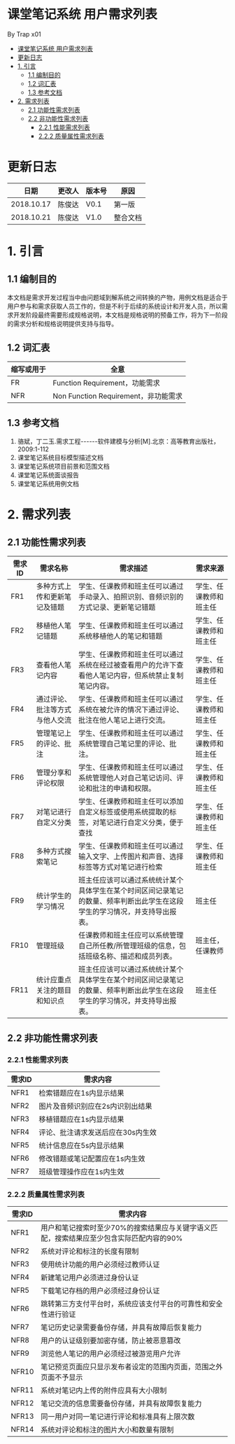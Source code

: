 # 课堂笔记系统 用户需求列表

By Trap x01

<!-- TOC -->

- [课堂笔记系统 用户需求列表](#课堂笔记系统-用户需求列表)
- [更新日志](#更新日志)
- [1. 引言](#1-引言)
  - [1.1 编制目的](#11-编制目的)
  - [1.2 词汇表](#12-词汇表)
  - [1.3 参考文档](#13-参考文档)
- [2. 需求列表](#2-需求列表)
  - [2.1 功能性需求列表](#21-功能性需求列表)
  - [2.2 非功能性需求列表](#22-非功能性需求列表)
    - [2.2.1 性能需求列表](#221-性能需求列表)
    - [2.2.2 质量属性需求列表](#222-质量属性需求列表)

<!-- /TOC -->

# 更新日志

| 日期 | 更改人 | 版本号 | 原因 |
| -- | -- | -- | -- |
| 2018.10.17 | 陈俊达 | V0.1 | 第一版 |
| 2018.10.21 | 陈俊达 | V1.0 | 整合文档 |

# 1. 引言

## 1.1 编制目的

本文档是需求开发过程当中由问题域到解系统之间转换的产物，用例文档是适合于用户参与和需求获取人员工作的，但是不利于后续的系统设计和开发人员，所以需求开发阶段最终需要形成规格说明，本文档是规格说明的预备工作，将为下一阶段的需求分析和规格说明提供支持与指导。

## 1.2 词汇表

| 缩写或用于 | 全意 |
| --- | --- |
| FR | Function Requirement，功能需求 | 
| NFR | Non Function Requirement，非功能需求 |

## 1.3 参考文档

1. 骆斌，丁二玉.需求工程------软件建模与分析[M].北京：高等教育出版社，2009:1-112
2. 课堂笔记系统目标模型描述文档
3. 课堂笔记系统项目前景和范围文档
4. 课堂笔记系统面谈报告
5. 课堂笔记系统用例文档

# 2. 需求列表

## 2.1 功能性需求列表

| 需求ID | 需求名称 | 需求描述 | 需求来源 |
| -- | -- | -- | -- |
| FR1 | 多种方式上传和更新笔记及错题 | 学生、任课教师和班主任可以通过手动录入、拍照识别、音频识别的方式记录、更新笔记错题 | 学生、任课教师和班主任 |
| FR2 | 移植他人笔记错题 | 学生、任课教师和班主任可以通过系统移植他人的笔记和错题 | 学生、任课教师和班主任 |
| FR3 | 查看他人笔记内容 | 学生、任课教师和班主任可以通过系统在经过被查看用户的允许下查看他人笔记内容，但系统禁止复制笔记内容。 | 学生、任课教师和班主任 |
| FR4 | 通过评论、批注等方式与他人交流 | 学生、任课教师和班主任可以通过系统在被允许的情况下通过评论、批注在他人笔记上进行交流。 | 学生、任课教师和班主任 |
| FR5 | 管理笔记上的评论、批注 | 学生、任课教师和班主任可以通过系统管理自己笔记里的评论、批注。 | 学生、任课教师和班主任 |
| FR6 | 管理分享和评论权限 | 学生、任课教师和班主任可以通过系统管理他人对自己笔记访问、评论和批注的申请和权限。 | 学生、任课教师和班主任 |
| FR7 | 对笔记进行自定义分类 | 学生、任课教师和班主任可以添加自定义标签或使用系统提取的标签，对笔记进行自定义分类，便于查找 | 学生、任课教师和班主任 |
| FR8 | 多种方式搜索笔记 | 学生、任课教师和班主任可以通过输入文字、上传图片和声音、选择标签等方式对笔记进行检索 | 学生、任课教师和班主任 |
| FR9 | 统计学生的学习情况 | 班主任应该可以通过系统统计某个具体学生在某个时间区间记录笔记的数量、频率判断出此学生在这段学生的学习情况，并支持导出报表。 | 班主任 |
| FR10 | 管理班级 | 任课教师和班主任应可以系统管理自己所任教/所管理班级的信息，包括班级名称、描述和成员列表。 | 班主任，任课教师 |
| FR11 | 统计应重点关注的题目和知识点 | 班主任应该可以通过系统统计某个具体学生在某个时间区间记录笔记的数量、频率判断出此学生在这段学生的学习情况，并支持导出报表。 | 班主任 |


## 2.2 非功能性需求列表

### 2.2.1 性能需求列表

| 需求ID | 需求内容                          |
| ------ | --------------------------------- |
| NFR1   | 检索错题应在1s内显示结果          |
| NFR2   | 图片及音频识别应在2s内识别出结果  |
| NFR3   | 移植错题应在1s内显示结果          |
| NFR4   | 评论、批注请求发送后应在30s内生效 |
| NFR5   | 统计信息应在5s内显示结果          |
| NFR6   | 修改错题或笔记配置应在1s内生效    |
| NFR7   | 班级管理操作应在1s内生效          |

### 2.2.2 质量属性需求列表

| 需求ID | 需求内容                                                     |
| ------ | ------------------------------------------------------------ |
| NFR1   | 用户和笔记搜索时至少70%的搜索结果应与关键字语义匹配，搜索结果应至少包含实际匹配内容的90% |
| NFR2   | 系统对评论和标注的长度有限制                                 |
| NFR3   | 使用统计功能的用户必须经过教师认证                           |
| NFR4   | 新建笔记用户必须进过身份认证                                 |
| NFR5   | 下载笔记存档的用户必须经过身份认证                           |
| NFR6   | 跳转第三方支付平台时，系统应该支付平台的可靠性和安全性进行验证 |
| NFR7   | 笔记历史记录需要备份存储，并具有故障后恢复能力               |
| NFR8   | 用户的认证级别要加密存储，防止被恶意篡改                     |
| NFR9   | 浏览他人笔记的用户必须经过被游览用户允许                     |
| NFR10  | 笔记预览页面应只显示发布者设定的范围内页面，范围之外页面不予显示 |
| NFR11  | 系统对笔记内上传的附件应具有大小限制                         |
| NFR12  | 笔记交流的信息需要备份存储，并具有故障恢复能力               |
| NFR13  | 同一用户对同一笔记进行评论和标准具有上限次数                 |
| NFR14  | 系统对评论和标注的图片大小和数量有限制                       |